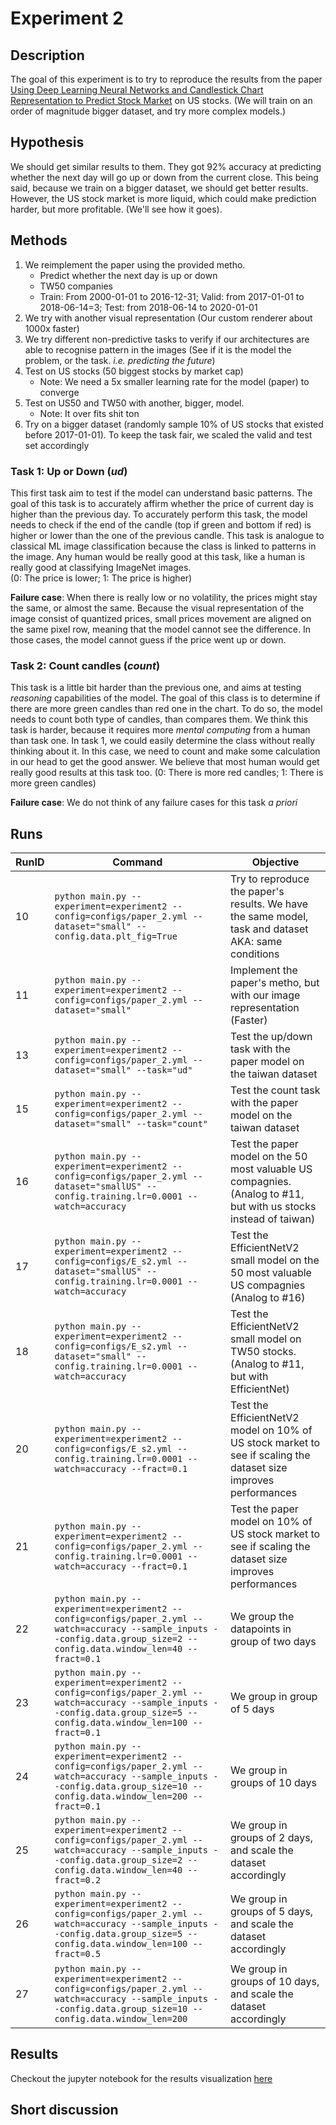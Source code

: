 # Experiment 2

## Description
The goal of this experiment is to try to reproduce the results from the paper [Using Deep Learning Neural Networks and Candlestick Chart Representation to Predict Stock Market](https://arxiv.org/abs/1903.12258)
on US stocks. (We will train on an order of magnitude bigger dataset, and try more complex models.)
## Hypothesis
We should get similar results to them. They got 92% accuracy at predicting whether the next day will go up or down from 
the current close. This being said, because we train on a bigger dataset, we should get better results. However, the US
stock market is more liquid, which could make prediction harder, but more profitable. (We'll see how it goes).

## Methods
1. We reimplement the paper using the provided metho. 
   - Predict whether the next day is up or down
   - TW50 companies
   - Train: From 2000-01-01 to 2016-12-31; Valid: from 2017-01-01 to 2018-06-14=3; Test: from 2018-06-14 to 2020-01-01
2. We try with another visual representation (Our custom renderer about 1000x faster)
3. We try different non-predictive tasks to verify if our architectures are able to recognise pattern in the images 
(See if it is the model the problem, or the task. *i.e. predicting the future*)
4. Test on US stocks (50 biggest stocks by market cap)
   - Note: We need a 5x smaller learning rate for the model (paper) to converge
5. Test on US50 and TW50 with another, bigger, model.
   - Note: It over fits shit ton
6. Try on a bigger dataset (randomly sample 10% of US stocks that existed before 2017-01-01). To keep the task fair, we scaled the valid and test set accordingly

### Task 1: Up or Down (*ud*)
This first task aim to test if the model can understand basic patterns. The goal of this task is to accurately affirm 
whether the price of current day is higher than the previous day. To accurately perform this task, the model needs to 
check if the end of the candle (top if green and bottom if red) is higher or lower than the one of the previous candle.
This task is analogue to classical ML image classification because the class is linked to patterns in the image. Any 
human would be really good at this task, like a human is really good at classifying ImageNet images.  
(0: The price is lower; 1: The price is higher)

**Failure case**: When there is really low or no volatility, the prices might stay the same, or almost the same. Because 
the visual representation of the image consist of quantized prices, small prices movement are aligned on the same pixel 
row, meaning that the model cannot see the difference. In those cases, the model cannot guess if the price went up or 
down.

### Task 2: Count candles (*count*)
This task is a little bit harder than the previous one, and aims at testing *reasoning* capabilities of the model.
The goal of this class is to determine if there are more green candles than red one in the chart. To do so, the model 
needs to count both type of candles, than compares them. We think this task is harder, because it requires more 
*mental computing* from a human than task one. In task 1, we could easily determine the class without really thinking 
about it. In this case, we need to count and make some calculation in our head to get the good answer. We believe that 
most human would get really good results at this task too.
(0: There is more red candles; 1: There is more green candles)

**Failure case**: We do not think of any failure cases for this task *a priori*

## Runs
| RunID | Command | Objective                                                                                                         |
|------|-|-------------------------------------------------------------------------------------------------------------------|
| 10   |```python main.py --experiment=experiment2 --config=configs/paper_2.yml --dataset="small" --config.data.plt_fig=True```| Try to reproduce the paper's results. We have the same model, task and dataset AKA: same conditions               |
| 11   |```python main.py --experiment=experiment2 --config=configs/paper_2.yml --dataset="small"```| Implement the paper's metho, but with our image representation (Faster)                                           |
| 13   |```python main.py --experiment=experiment2 --config=configs/paper_2.yml --dataset="small" --task="ud"``` | Test the up/down task with the paper model on the taiwan dataset                                                  |
| 15   |```python main.py --experiment=experiment2 --config=configs/paper_2.yml --dataset="small" --task="count"```| Test the count task with the paper model on the taiwan dataset                                                    |
| 16   |```python main.py --experiment=experiment2 --config=configs/paper_2.yml --dataset="smallUS" --config.training.lr=0.0001 --watch=accuracy``` | Test the paper model on the 50 most valuable US compagnies. (Analog to #11, but with us stocks instead of taiwan) |
| 17   |```python main.py --experiment=experiment2 --config=configs/E_s2.yml --dataset="smallUS" --config.training.lr=0.0001 --watch=accuracy``` | Test the EfficientNetV2 small model on the 50 most valuable US compagnies (Analog to #16)                         |
| 18   | ```python main.py --experiment=experiment2 --config=configs/E_s2.yml --dataset="small" --config.training.lr=0.0001 --watch=accuracy``` | Test the EfficientNetV2 small model on TW50 stocks. (Analog to #11, but with EfficientNet)                        |
| 20   | ```python main.py --experiment=experiment2 --config=configs/E_s2.yml --config.training.lr=0.0001 --watch=accuracy --fract=0.1``` | Test the EfficientNetV2 model on 10% of US stock market to see if scaling the dataset size improves performances  |
| 21   | ```python main.py --experiment=experiment2 --config=configs/paper_2.yml --config.training.lr=0.0001 --watch=accuracy --fract=0.1```| Test the paper model on 10% of US stock market to see if scaling the dataset size improves performances           |
| 22   | ```python main.py --experiment=experiment2 --config=configs/paper_2.yml --watch=accuracy --sample_inputs --config.data.group_size=2 --config.data.window_len=40 --fract=0.1``` | We group the datapoints in group of two days                                                                      |
| 23   | ```python main.py --experiment=experiment2 --config=configs/paper_2.yml --watch=accuracy --sample_inputs --config.data.group_size=5 --config.data.window_len=100 --fract=0.1``` | We group in group of 5 days                                                                                       |
| 24   | ```python main.py --experiment=experiment2 --config=configs/paper_2.yml --watch=accuracy --sample_inputs --config.data.group_size=10 --config.data.window_len=200 --fract=0.1``` | We group in groups of 10 days                                                                                     |
| 25   | ```python main.py --experiment=experiment2 --config=configs/paper_2.yml --watch=accuracy --sample_inputs --config.data.group_size=2 --config.data.window_len=40 --fract=0.2``` | We group in groups of 2 days, and scale the dataset accordingly                                                   |
| 26   | ```python main.py --experiment=experiment2 --config=configs/paper_2.yml --watch=accuracy --sample_inputs --config.data.group_size=5 --config.data.window_len=100 --fract=0.5``` | We group in groups of 5 days, and scale the dataset accordingly                                                   |
| 27   | ```python main.py --experiment=experiment2 --config=configs/paper_2.yml --watch=accuracy --sample_inputs --config.data.group_size=10 --config.data.window_len=200``` | We group in groups of 10 days, and scale the dataset accordingly |



## Results
Checkout the jupyter notebook for the results visualization [here](../notebooks/ablation.ipynb)

## Short discussion

